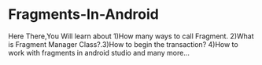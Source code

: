 # Fragments-In-Android
Here There,You Will learn about 1)How many ways to call Fragment. 2)What is Fragment Manager Class?.3)How to begin the transaction? 4)How to work with fragments in android studio and many more...
